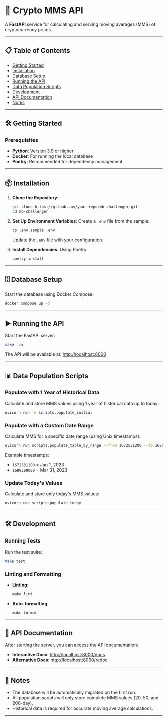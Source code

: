 # 🚀 Crypto MMS API

A **FastAPI** service for calculating and serving moving averages (MMS) of cryptocurrency prices.

---

## 📋 Table of Contents
- [Getting Started](#getting-started)
- [Installation](#installation)
- [Database Setup](#database-setup)
- [Running the API](#running-the-api)
- [Data Population Scripts](#data-population-scripts)
- [Development](#development)
- [API Documentation](#api-documentation)
- [Notes](#notes)

---

## 🛠️ Getting Started

### Prerequisites
- **Python**: Version 3.9 or higher
- **Docker**: For running the local database
- **Poetry**: Recommended for dependency management

---

## 📦 Installation

1. **Clone the Repository**:
   ```bash
   git clone https://github.com/your-repo/mb-challenger.git
   cd mb-challenger
   ```

2. **Set Up Environment Variables**:
   Create a `.env` file from the sample:
   ```bash
   cp .env.sample .env
   ```
   Update the `.env` file with your configuration.

3. **Install Dependencies**:
   Using Poetry:
   ```bash
   poetry install
   ```

---

## 🗄️ Database Setup

Start the database using Docker Compose:
```bash
docker compose up -d
```

---

## ▶️ Running the API

Start the FastAPI server:
```bash
make run
```

The API will be available at: [http://localhost:8000](http://localhost:8000)

---

## 📊 Data Population Scripts

### Populate with 1 Year of Historical Data
Calculate and store MMS values using 1 year of historical data up to today:
```bash
uvicorn run -m scripts.populate_initial
```

### Populate with a Custom Date Range
Calculate MMS for a specific date range (using Unix timestamps):
```bash
uvicorn run scripts.populate_table_by_range --from 1672531200 --to 1680288000
```

Example timestamps:
- `1672531200` = Jan 1, 2023
- `1680288000` = Mar 31, 2023

### Update Today's Values
Calculate and store only today's MMS values:
```bash
uvicorn run scripts.populate_today
```

---

## 🛠️ Development

### Running Tests
Run the test suite:
```bash
make test
```

### Linting and Formatting
- **Linting**:
  ```bash
  make lint
  ```
- **Auto-formatting**:
  ```bash
  make format
  ```

---

## 📖 API Documentation

After starting the server, you can access the API documentation:

- **Interactive Docs**: [http://localhost:8000/docs](http://localhost:8000/docs)
- **Alternative Docs**: [http://localhost:8000/redoc](http://localhost:8000/redoc)

---

## 📝 Notes

- The database will be automatically migrated on the first run.
- All population scripts will only store complete MMS values (20, 50, and 200-day).
- Historical data is required for accurate moving average calculations.

---
